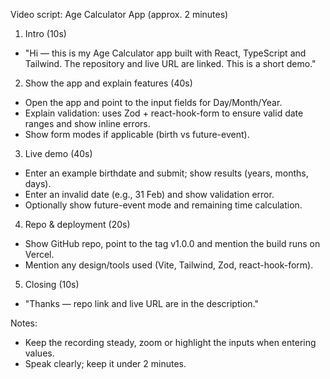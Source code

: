 Video script: Age Calculator App (approx. 2 minutes)

1) Intro (10s)
- "Hi — this is my Age Calculator app built with React, TypeScript and Tailwind. The repository and live URL are linked. This is a short demo."

2) Show the app and explain features (40s)
- Open the app and point to the input fields for Day/Month/Year.
- Explain validation: uses Zod + react-hook-form to ensure valid date ranges and show inline errors.
- Show form modes if applicable (birth vs future-event).

3) Live demo (40s)
- Enter an example birthdate and submit; show results (years, months, days).
- Enter an invalid date (e.g., 31 Feb) and show validation error.
- Optionally show future-event mode and remaining time calculation.

4) Repo & deployment (20s)
- Show GitHub repo, point to the tag v1.0.0 and mention the build runs on Vercel.
- Mention any design/tools used (Vite, Tailwind, Zod, react-hook-form).

5) Closing (10s)
- "Thanks — repo link and live URL are in the description."

Notes:
- Keep the recording steady, zoom or highlight the inputs when entering values.
- Speak clearly; keep it under 2 minutes.
